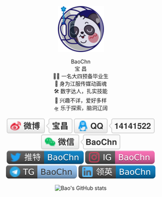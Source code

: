 <div align="center">
 <a target="_blank" href="https://a-b.cc">
  <img width="123" height="123" src="/img/avatar.svg" />
 </a>
 <p>BaoChn<br>宝 昌<br>
  🧑‍🎓 一名大四预备毕业生<br>
  🏫 身为江服传媒动画魂<br>
  🛠️ 数字达人，扎实技能<br>
  🚀 兴趣不详，爱好多样<br>
  🛸 乐于探索，脑洞辽阔</p>
 <p>
  <a target="_blank" href="https://weibo.com/BaoChn"><img src="/img/weibo.svg"/></a>
  <a target="_blank" href="https://A-B.CC/QQ"><img src="/img/QQ.svg"/></a>
  <a target="_blank" href="https://A-B.CC/WC"><img src="/img/wechat.svg"/></a>
  <br>
  <a target="_blank" href="https://twitter.com/BaoChn"><img src="/img/twitter.svg"/></a>
  <a target="_blank" href="https://instagram.com/baochn/"><img src="/img/instagram.svg"/></a>
  <a target="_blank" href="https://t.me/BaoChn"><img src="/img/telegram.svg"/></a>
  <a target="_blank" href="https://linkedin.com/in/BaoChn"><img src="/img/linkedin.svg"/></a>
   </p>
 
![Bao's GitHub stats](https://github-readme-stats.vercel.app/api?username=BaoChn&show_icons=true&theme=ayu-mirage)
</div>
